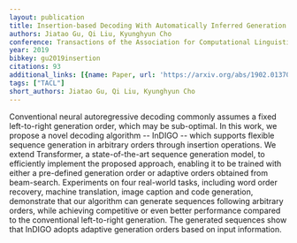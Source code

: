 ```yaml
---
layout: publication
title: Insertion-based Decoding With Automatically Inferred Generation Order
authors: Jiatao Gu, Qi Liu, Kyunghyun Cho
conference: Transactions of the Association for Computational Linguistics
year: 2019
bibkey: gu2019insertion
citations: 93
additional_links: [{name: Paper, url: 'https://arxiv.org/abs/1902.01370'}]
tags: ["TACL"]
short_authors: Jiatao Gu, Qi Liu, Kyunghyun Cho
---
```

Conventional neural autoregressive decoding commonly assumes a fixed
left-to-right generation order, which may be sub-optimal. In this work, we
propose a novel decoding algorithm -- InDIGO -- which supports flexible
sequence generation in arbitrary orders through insertion operations. We extend
Transformer, a state-of-the-art sequence generation model, to efficiently
implement the proposed approach, enabling it to be trained with either a
pre-defined generation order or adaptive orders obtained from beam-search.
Experiments on four real-world tasks, including word order recovery, machine
translation, image caption and code generation, demonstrate that our algorithm
can generate sequences following arbitrary orders, while achieving competitive
or even better performance compared to the conventional left-to-right
generation. The generated sequences show that InDIGO adopts adaptive generation
orders based on input information.
